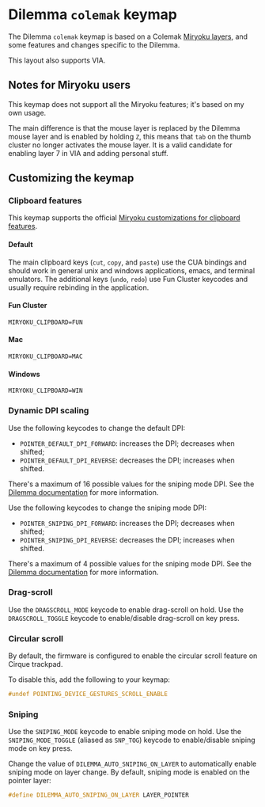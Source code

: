 # Dilemma `colemak` keymap

The Dilemma `colemak` keymap is based on a Colemak [Miryoku layers](https://github.com/manna-harbour/miryoku), and some features and changes specific to the Dilemma.

This layout also supports VIA.

## Notes for Miryoku users
This keymap does not support all the Miryoku features; it's based on my own usage.

The main difference is that the mouse layer is replaced by the Dilemma mouse layer and is enabled by holding `Z`, this means that `tab` on the thumb cluster no longer activates the mouse layer. It is a valid candidate for enabling layer 7 in VIA and adding personal stuff.

## Customizing the keymap

### Clipboard features

This keymap supports the official [Miryoku customizations for clipboard features](https://github.com/manna-harbour/miryoku/tree/master/docs/reference#clipboard).

#### Default

The main clipboard keys (`cut`, `copy`, and `paste`) use the CUA bindings and should work in general unix and windows applications, emacs, and terminal emulators. The additional keys (`undo`, `redo`) use Fun Cluster keycodes and usually require rebinding in the application.

#### Fun Cluster
```
MIRYOKU_CLIPBOARD=FUN
```

#### Mac

```
MIRYOKU_CLIPBOARD=MAC
```

#### Windows

```
MIRYOKU_CLIPBOARD=WIN
```

### Dynamic DPI scaling

Use the following keycodes to change the default DPI:

-   `POINTER_DEFAULT_DPI_FORWARD`: increases the DPI; decreases when shifted;
-   `POINTER_DEFAULT_DPI_REVERSE`: decreases the DPI; increases when shifted.

There's a maximum of 16 possible values for the sniping mode DPI. See the [Dilemma documentation](../../README.md) for more information.

Use the following keycodes to change the sniping mode DPI:

-   `POINTER_SNIPING_DPI_FORWARD`: increases the DPI; decreases when shifted;
-   `POINTER_SNIPING_DPI_REVERSE`: decreases the DPI; increases when shifted.

There's a maximum of 4 possible values for the sniping mode DPI. See the [Dilemma documentation](../../README.md) for more information.

### Drag-scroll

Use the `DRAGSCROLL_MODE` keycode to enable drag-scroll on hold. Use the `DRAGSCROLL_TOGGLE` keycode to enable/disable drag-scroll on key press.

### Circular scroll

By default, the firmware is configured to enable the circular scroll feature on Cirque trackpad.

To disable this, add the following to your keymap:

```c
#undef POINTING_DEVICE_GESTURES_SCROLL_ENABLE
```

### Sniping

Use the `SNIPING_MODE` keycode to enable sniping mode on hold. Use the `SNIPING_MODE_TOGGLE` (aliased as `SNP_TOG`) keycode to enable/disable sniping mode on key press.

Change the value of `DILEMMA_AUTO_SNIPING_ON_LAYER` to automatically enable sniping mode on layer change. By default, sniping mode is enabled on the pointer layer:

```c
#define DILEMMA_AUTO_SNIPING_ON_LAYER LAYER_POINTER
```
